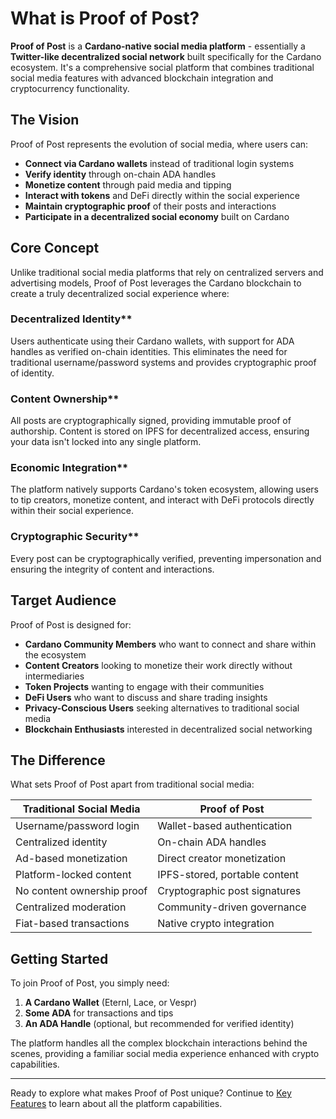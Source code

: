 # What is Proof of Post?

**Proof of Post** is a **Cardano-native social media platform** - essentially a **Twitter-like decentralized social network** built specifically for the Cardano ecosystem. It's a comprehensive social platform that combines traditional social media features with advanced blockchain integration and cryptocurrency functionality.

## The Vision

Proof of Post represents the evolution of social media, where users can:

- **Connect via Cardano wallets** instead of traditional login systems
- **Verify identity** through on-chain ADA handles
- **Monetize content** through paid media and tipping
- **Interact with tokens** and DeFi directly within the social experience
- **Maintain cryptographic proof** of their posts and interactions
- **Participate in a decentralized social economy** built on Cardano

## Core Concept

Unlike traditional social media platforms that rely on centralized servers and advertising models, Proof of Post leverages the Cardano blockchain to create a truly decentralized social experience where:

### Decentralized Identity**
Users authenticate using their Cardano wallets, with support for ADA handles as verified on-chain identities. This eliminates the need for traditional username/password systems and provides cryptographic proof of identity.

### Content Ownership**
All posts are cryptographically signed, providing immutable proof of authorship. Content is stored on IPFS for decentralized access, ensuring your data isn't locked into any single platform.

### Economic Integration**
The platform natively supports Cardano's token ecosystem, allowing users to tip creators, monetize content, and interact with DeFi protocols directly within their social experience.

### Cryptographic Security**
Every post can be cryptographically verified, preventing impersonation and ensuring the integrity of content and interactions.

## Target Audience

Proof of Post is designed for:

- **Cardano Community Members** who want to connect and share within the ecosystem
- **Content Creators** looking to monetize their work directly without intermediaries
- **Token Projects** wanting to engage with their communities
- **DeFi Users** who want to discuss and share trading insights
- **Privacy-Conscious Users** seeking alternatives to traditional social media
- **Blockchain Enthusiasts** interested in decentralized social networking

## The Difference

What sets Proof of Post apart from traditional social media:

| Traditional Social Media | Proof of Post |
|--------------------------|---------------|
| Username/password login | Wallet-based authentication |
| Centralized identity | On-chain ADA handles |
| Ad-based monetization | Direct creator monetization |
| Platform-locked content | IPFS-stored, portable content |
| No content ownership proof | Cryptographic post signatures |
| Centralized moderation | Community-driven governance |
| Fiat-based transactions | Native crypto integration |

## Getting Started

To join Proof of Post, you simply need:

1. **A Cardano Wallet** (Eternl, Lace, or Vespr)
2. **Some ADA** for transactions and tips
3. **An ADA Handle** (optional, but recommended for verified identity)

The platform handles all the complex blockchain interactions behind the scenes, providing a familiar social media experience enhanced with crypto capabilities.

---

Ready to explore what makes Proof of Post unique? Continue to [Key Features](key-features.md) to learn about all the platform capabilities.
